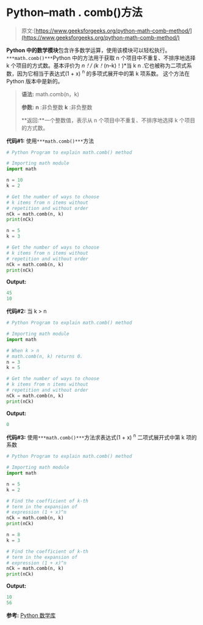 # Python–math . comb()方法

> 原文:[https://www.geeksforgeeks.org/python-math-comb-method/](https://www.geeksforgeeks.org/python-math-comb-method/)

**Python 中的数学模块**包含许多数学运算，使用该模块可以轻松执行。`***math.comb()***`Python 中的方法用于获取 n 个项目中不重复、不排序地选择 k 个项目的方式数。基本评价为 *n！/ (k！*(n–k)！)*当 k n .它也被称为二项式系数，因为它相当于表达式(1 + x) <sup>n</sup> 的多项式展开中的第 k 项系数。
这个方法在 Python 版本中是新的。

> **语法:** math.comb(n，k)
> 
> **参数:**
> **n** :非负整数
> **k** :非负整数
> 
> **返回:**一个整数值，表示从 n 个项目中不重复、不排序地选择 k 个项目的方式数。

**代码#1:** 使用`***math.comb()***`方法

```py
# Python Program to explain math.comb() method

# Importing math module
import math

n = 10
k = 2

# Get the number of ways to choose
# k items from n items without
# repetition and without order
nCk = math.comb(n, k)
print(nCk)

n = 5
k = 3

# Get the number of ways to choose
# k items from n items without
# repetition and without order
nCk = math.comb(n, k)
print(nCk)
```

**Output:**

```py
45
10

```

**代码#2:** 当 k > n

```py
# Python Program to explain math.comb() method

# Importing math module
import math

# When k > n 
# math.comb(n, k) returns 0.
n = 3
k = 5

# Get the number of ways to choose
# k items from n items without
# repetition and without order
nCk = math.comb(n, k)
print(nCk)
```

**Output:**

```py
0

```

**代码#3:** 使用`***math.comb()***`方法求表达式(1 + x) <sup>n</sup> 二项式展开式中第 k 项的系数

```py
# Python Program to explain math.comb() method

# Importing math module
import math

n = 5
k = 2

# Find the coefficient of k-th
# term in the expansion of 
# expression (1 + x)^n
nCk = math.comb(n, k)
print(nCk)

n = 8
k = 3

# Find the coefficient of k-th
# term in the expansion of 
# expression (1 + x)^n
nCk = math.comb(n, k)
print(nCk)
```

**Output:**

```py
10
56

```

**参考:** [Python 数学库](https://docs.python.org/3/library/math.html#math.comb)